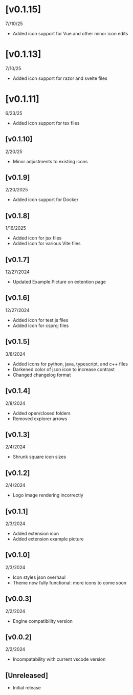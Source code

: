 # [v0.1.15]
7//10/25

- Added icon support for Vue and other minor icon edits


# [v0.1.13]
7/10/25

- Added icon support for razor and svelte files


# [v0.1.11]
6/23/25

- Added icon support for tsx files


## [v0.1.10]

2/20/25

- Minor adjustments to existing icons


## [v0.1.9]
2/20/2025

- Added icon support for Docker


## [v0.1.8]
1/16/2025

- Added icon for jsx files
- Added icon for various Vite files


## [v0.1.7]
12/27/2024

- Updated Example Picture on extention page


## [v0.1.6]
12/27/2024

- Added icon for test.js files
- Added icon for csproj files


## [v0.1.5]
3/8/2024

- Added icons for python, java, typescript, and c++ files
- Darkened color of json icon to increase contrast
- Changed changelog format


## [v0.1.4]
2/8/2024

- Added open/closed folders
- Removed explorer arrows


## [v0.1.3]
2/4/2024

- Shrunk square icon sizes



## [v0.1.2]
2/4/2024

- Logo image rendering incorrectly



## [v0.1.1]
2/3/2024

- Added extension icon
- Added extension example picture



## [v0.1.0]
2/3/2024

- Icon styles json overhaul
- Theme now fully functional: more icons to come soon



## [v0.0.3]
2/2/2024

- Engine compatibility version



## [v0.0.2]
2/2/2024

- Incompatability with current vscode version



## [Unreleased]

- Initial release